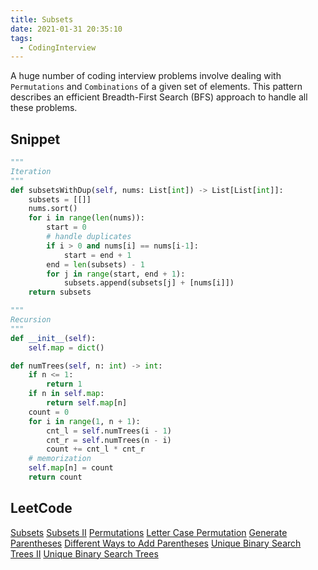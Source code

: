 ```yaml
---
title: Subsets
date: 2021-01-31 20:35:10
tags:
  - CodingInterview
---
```

A huge number of coding interview problems involve dealing with `Permutations` and `Combinations` of a given set of elements. This pattern describes an efficient Breadth-First Search (BFS) approach to handle all these problems.

## Snippet
```python
"""
Iteration
"""
def subsetsWithDup(self, nums: List[int]) -> List[List[int]]:
    subsets = [[]]
    nums.sort()
    for i in range(len(nums)):
        start = 0
        # handle duplicates
        if i > 0 and nums[i] == nums[i-1]:
            start = end + 1
        end = len(subsets) - 1
        for j in range(start, end + 1):
            subsets.append(subsets[j] + [nums[i]])
    return subsets

"""
Recursion
"""
def __init__(self):
    self.map = dict()

def numTrees(self, n: int) -> int:
    if n <= 1:
        return 1
    if n in self.map:
        return self.map[n]
    count = 0
    for i in range(1, n + 1):
        cnt_l = self.numTrees(i - 1)
        cnt_r = self.numTrees(n - i)
        count += cnt_l * cnt_r
    # memorization
    self.map[n] = count
    return count
```

## LeetCode
[Subsets](https://leetcode.com/problems/subsets/)
[Subsets II](https://leetcode.com/problems/subsets-ii/)
[Permutations](https://leetcode.com/problems/permutations/)
[Letter Case Permutation](https://leetcode.com/problems/letter-case-permutation/)
[Generate Parentheses](https://leetcode.com/problems/generate-parentheses/)
[Different Ways to Add Parentheses](https://leetcode.com/problems/different-ways-to-add-parentheses/)
[Unique Binary Search Trees II](https://leetcode.com/problems/unique-binary-search-trees-ii/)
[Unique Binary Search Trees](https://leetcode.com/problems/unique-binary-search-trees/)
